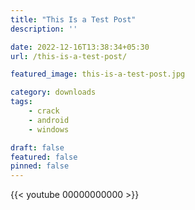 ```yaml
---
title: "This Is a Test Post"
description: ''

date: 2022-12-16T13:38:34+05:30
url: /this-is-a-test-post/

featured_image: this-is-a-test-post.jpg

category: downloads
tags:
    - crack
    - android
    - windows

draft: false
featured: false
pinned: false
---
```



















{{< youtube 00000000000 >}}